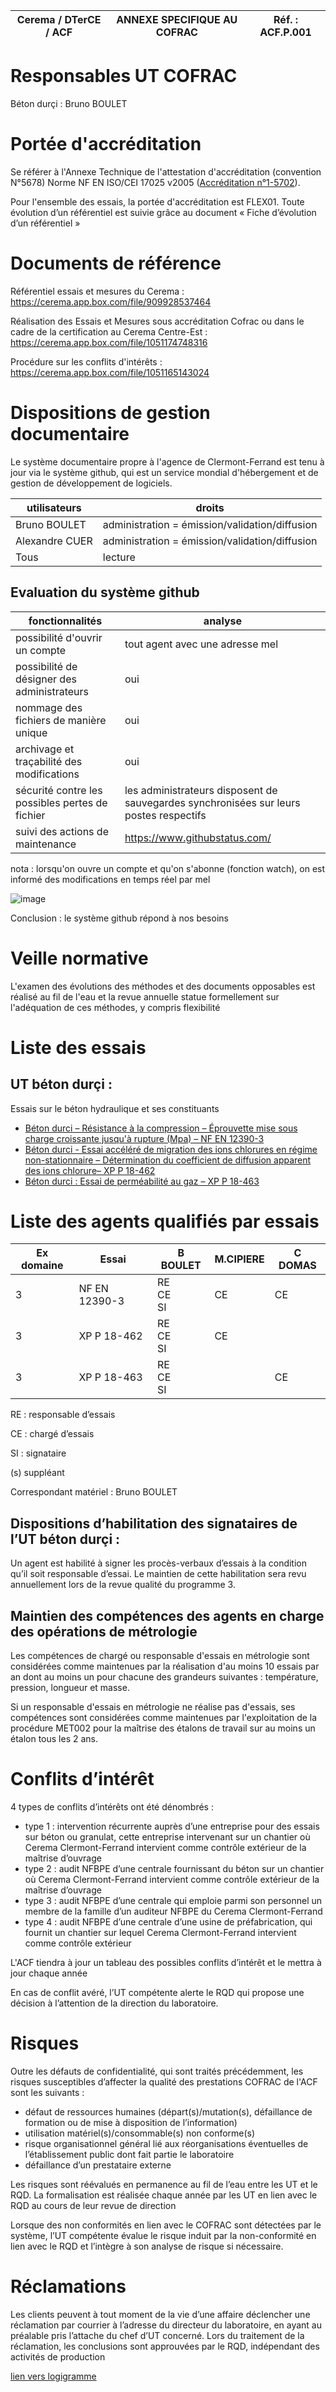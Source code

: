 Cerema / DTerCE / ACF | ANNEXE SPECIFIQUE AU COFRAC | Réf. : ACF.P.001<br>
--|--|--


# Responsables UT COFRAC

Béton durçi : Bruno BOULET

# Portée d'accréditation

Se référer à l'Annexe Technique de l'attestation d'accréditation (convention N°5678) Norme NF EN ISO/CEI 17025 v2005 ([Accréditation n°1-5702](https://tools.cofrac.fr/annexes/sect1/1-5702.pdf)). 

Pour l'ensemble des essais, la portée d'accréditation est FLEX01. Toute évolution d’un référentiel est suivie grâce au document « Fiche d’évolution d’un référentiel »

# Documents de référence

Référentiel essais et mesures du Cerema : https://cerema.app.box.com/file/909928537464

Réalisation des Essais et Mesures sous accréditation Cofrac ou dans le cadre de la certification au Cerema Centre-Est : https://cerema.app.box.com/file/1051174748316

Procédure sur les conflits d'intérêts : https://cerema.app.box.com/file/1051165143024

# Dispositions de gestion documentaire

Le système documentaire propre à l'agence de Clermont-Ferrand est tenu à jour via le système github, qui est un service mondial d'hébergement et de gestion de développement de logiciels. 

utilisateurs | droits
--|--
Bruno BOULET | administration = émission/validation/diffusion
Alexandre CUER | administration = émission/validation/diffusion
Tous| lecture

## Evaluation du système github

fonctionnalités | analyse
--|--
possibilité d'ouvrir un compte | tout agent avec une adresse mel
possibilité de désigner des administrateurs | oui
nommage des fichiers de manière unique | oui
archivage et traçabilité des modifications| oui
sécurité contre les possibles pertes de fichier | les administrateurs disposent de sauvegardes synchronisées sur leurs postes respectifs
suivi des actions de maintenance | https://www.githubstatus.com/ 

nota : lorsqu'on ouvre un compte et qu'on s'abonne (fonction watch), on est informé des modifications en temps réel par mel

![image](https://user-images.githubusercontent.com/24553739/139417987-b491d679-f195-49b1-86ed-97d36f2355ac.png)

Conclusion : le système github répond à nos besoins

# Veille normative

L'examen des évolutions des méthodes et des documents opposables est réalisé au fil de l'eau et la revue annuelle statue formellement sur l'adéquation de ces méthodes, y compris flexibilité

# Liste des essais

## UT béton durçi :
Essais sur le béton hydraulique et ses constituants
- [Béton durci – Résistance à la compression – Éprouvette mise sous charge croissante jusqu'à rupture (Mpa) – NF EN 12390-3](beton_durci/ACF.I.009_compression.md)
- [Béton durci  - Essai accéléré de migration des ions chlorures en régime non-stationnaire – Détermination du coefficient de diffusion apparent des ions chlorure– XP P 18-462](beton_durci/ACF.I.040_chlorures.md)
- [Béton durci : Essai de perméabilité au gaz – XP P 18-463](beton_durci/ACF.I.041_Kgaz.md)

# Liste des agents qualifiés par essais

Ex domaine | Essai | B BOULET | M.CIPIERE | C DOMAS 
--|--|--|--|--
3 | NF EN 12390-3 |RE<br>CE<br>SI | CE |CE 
3 | XP P 18-462 | RE<br>CE<br>SI | CE |
3 | XP P 18-463 | RE<br>CE<br>SI |  | CE

RE : responsable d’essais

CE : chargé d’essais

SI : signataire

(s) suppléant

Correspondant matériel : Bruno BOULET

## Dispositions d’habilitation des signataires de l’UT béton durçi : 

Un agent est habilité à signer les procès-verbaux d’essais à la condition qu’il soit responsable d’essai. Le maintien de cette habilitation sera revu annuellement lors de la revue qualité du programme 3.

## Maintien des compétences des agents en charge des opérations de métrologie

Les compétences de chargé ou responsable d'essais en métrologie sont considérées comme maintenues par la réalisation d'au moins 10 essais par an dont au moins un pour chacune des grandeurs suivantes : température, pression, longueur et masse.

Si un responsable d'essais en métrologie ne réalise pas d'essais, ses compétences sont considérées comme maintenues par l'exploitation de la procédure MET002 pour la maîtrise des étalons de travail sur au moins un étalon tous les 2 ans.

# Conflits d’intérêt

4 types de conflits d’intérêts ont été dénombrés :
- type 1 : intervention récurrente auprès d’une entreprise pour des essais sur béton ou granulat, cette entreprise intervenant sur un chantier où Cerema Clermont-Ferrand intervient comme contrôle extérieur de la maîtrise d’ouvrage
- type 2 : audit NFBPE d’une centrale fournissant du béton sur un chantier où Cerema Clermont-Ferrand intervient comme contrôle extérieur de la maîtrise d’ouvrage
- type 3 : audit NFBPE d’une centrale qui emploie parmi son personnel un membre de la famille d’un auditeur NFBPE du Cerema Clermont-Ferrand
- type 4 : audit NFBPE d’une centrale d’une usine de préfabrication, qui fournit un chantier sur lequel Cerema Clermont-Ferrand intervient comme contrôle extérieur

L'ACF tiendra à jour un tableau des possibles conflits d’intérêt et le mettra à jour chaque année

En cas de conflit avéré, l’UT compétente alerte le RQD qui propose une décision à l’attention de la direction du laboratoire.

# Risques

Outre les défauts de confidentialité, qui sont traités précédemment, les risques susceptibles d’affecter la qualité des prestations COFRAC de l'ACF sont les suivants :
- défaut de ressources humaines (départ(s)/mutation(s), défaillance de formation ou de mise à disposition de l’information)
- utilisation matériel(s)/consommable(s) non conforme(s)
- risque organisationnel général lié aux réorganisations éventuelles de l’établissement public dont fait partie le laboratoire
- défaillance d’un prestataire externe 

Les risques sont réévalués en permanence au fil de l’eau entre les UT et le RQD. La formalisation est réalisée chaque année par les UT en lien avec le RQD au cours de leur revue de direction

Lorsque des non conformités en lien avec le COFRAC sont détectées par le système, l’UT compétente évalue le risque induit par la non-conformité en lien avec le RQD et l’intègre à son analyse de risque si nécessaire.


# Réclamations

Les clients peuvent à tout moment de la vie d’une affaire déclencher une réclamation par courrier à l’adresse du directeur du laboratoire, en ayant au préalable pris l’attache du chef d’UT concerné. Lors du traitement de la réclamation, les conclusions sont approuvées par le RQD, indépendant des activités de production

[lien vers logigramme](general/traitement_réclamations.pdf)
